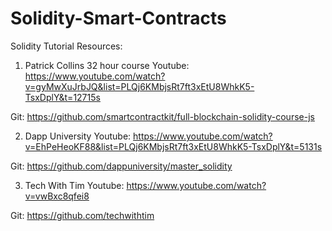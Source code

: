 # Solidity-Smart-Contracts

Solidity Tutorial Resources:

1. Patrick Collins 32 hour course
  Youtube: https://www.youtube.com/watch?v=gyMwXuJrbJQ&list=PLQj6KMbjsRt7ft3xEtU8WhkK5-TsxDplY&t=12715s
  
  Git: https://github.com/smartcontractkit/full-blockchain-solidity-course-js

2. Dapp University
  Youtube: https://www.youtube.com/watch?v=EhPeHeoKF88&list=PLQj6KMbjsRt7ft3xEtU8WhkK5-TsxDplY&t=5131s
  
  Git: https://github.com/dappuniversity/master_solidity
  
3. Tech With Tim
  Youtube: https://www.youtube.com/watch?v=vwBxc8qfei8
  
  Git: https://github.com/techwithtim
